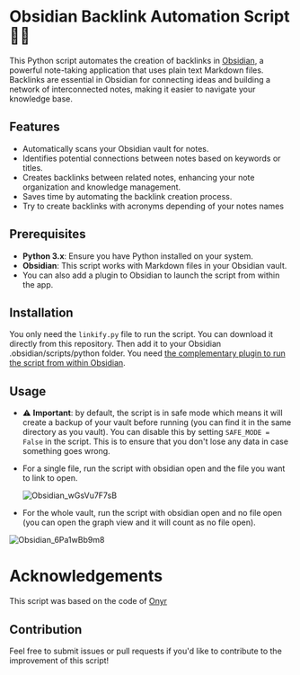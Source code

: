 # Obsidian Backlink Automation Script 💎🔗 

This Python script automates the creation of backlinks in [Obsidian](https://obsidian.md/), a powerful note-taking application that uses plain text Markdown files. Backlinks are essential in Obsidian for connecting ideas and building a network of interconnected notes, making it easier to navigate your knowledge base.

## Features

- Automatically scans your Obsidian vault for notes.
- Identifies potential connections between notes based on keywords or titles.
- Creates backlinks between related notes, enhancing your note organization and knowledge management.
- Saves time by automating the backlink creation process.
- Try to create backlinks with acronyms depending of your notes names

## Prerequisites

- **Python 3.x**: Ensure you have Python installed on your system.
- **Obsidian**: This script works with Markdown files in your Obsidian vault.
- You can also add a plugin to Obsidian to launch the script from within the app.

## Installation

You only need the `linkify.py` file to run the script. You can download it directly from this repository. Then add it 
to your Obsidian .obsidian/scripts/python folder. You need [the complementary plugin to run the script from within Obsidian](obsidian://show-plugin?id=python-scripter).

## Usage

- ⚠️ **Important**: by default, the script is in safe mode which means it will create a backup of your vault before running (you can find it in the same directory as you vault). You can disable this by setting `SAFE_MODE = False` in the script. This is to ensure that you don't lose any data in case something goes wrong.

- For a single file, run the script with obsidian open and the file you want to link to open.

  ![Obsidian_wGsVu7F7sB](https://github.com/user-attachments/assets/3c477974-b890-4061-99e5-917939ae26fc)
  
- For the whole vault, run the script with obsidian open and no file open (you can open the graph view and it will count as no file open).

![Obsidian_6Pa1wBb9m8](https://github.com/user-attachments/assets/05b58f7d-e30e-4d45-9a80-0b439b505c83)

# Acknowledgements

This script was based on the code of [Onyr](https://github.com/0nyr)

## Contribution

Feel free to submit issues or pull requests if you'd like to contribute to the improvement of this script!

